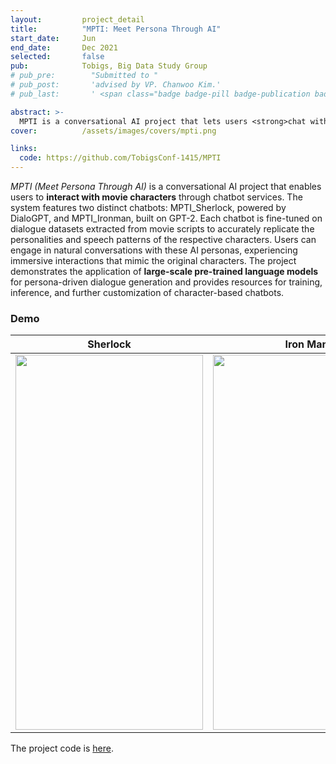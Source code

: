 ```yaml
---
layout:         project_detail
title:          "MPTI: Meet Persona Through AI"
start_date:     Jun
end_date:       Dec 2021
selected:       false
pub:            Tobigs, Big Data Study Group
# pub_pre:        "Submitted to "
# pub_post:       'advised by VP. Chanwoo Kim.'
# pub_last:       ' <span class="badge badge-pill badge-publication badge-success">Commercialized</span>'

abstract: >-
  MPTI is a conversational AI project that lets users <strong>chat with movie character</strong> personas, like Sherlock Holmes and Iron Man, using chatbots fine-tuned on their movie dialogues for realistic, character-driven interactions.
cover:          /assets/images/covers/mpti.png

links:
  code: https://github.com/TobigsConf-1415/MPTI
---
```


_MPTI (Meet Persona Through AI)_ is a conversational AI project that enables users to **interact with movie characters** through chatbot services. The system features two distinct chatbots: MPTI_Sherlock, powered by DialoGPT, and MPTI_Ironman, built on GPT-2. Each chatbot is fine-tuned on dialogue datasets extracted from movie scripts to accurately replicate the personalities and speech patterns of the respective characters. Users can engage in natural conversations with these AI personas, experiencing immersive interactions that mimic the original characters. The project demonstrates the application of **large-scale pre-trained language models** for persona-driven dialogue generation and provides resources for training, inference, and further customization of character-based chatbots.

### Demo

| Sherlock | Iron Man |
|---|---|
|<img src="images/sherlock_sample.gif" width="300" height="600">|<img src="images/ironman_sample.gif" width="300" height="600">|

The project code is [here](https://github.com/TobigsConf-1415/MPTI/tree/main).